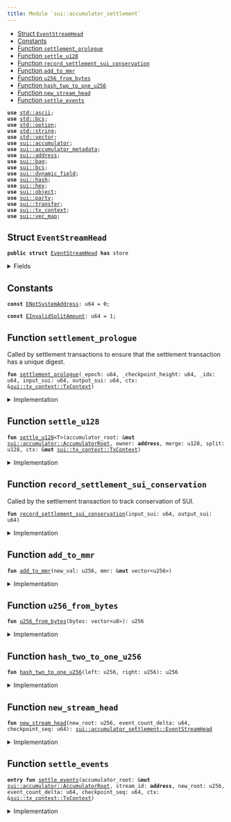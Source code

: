 ```yaml
---
title: Module `sui::accumulator_settlement`
---
```




-  [Struct `EventStreamHead`](#sui_accumulator_settlement_EventStreamHead)
-  [Constants](#@Constants_0)
-  [Function `settlement_prologue`](#sui_accumulator_settlement_settlement_prologue)
-  [Function `settle_u128`](#sui_accumulator_settlement_settle_u128)
-  [Function `record_settlement_sui_conservation`](#sui_accumulator_settlement_record_settlement_sui_conservation)
-  [Function `add_to_mmr`](#sui_accumulator_settlement_add_to_mmr)
-  [Function `u256_from_bytes`](#sui_accumulator_settlement_u256_from_bytes)
-  [Function `hash_two_to_one_u256`](#sui_accumulator_settlement_hash_two_to_one_u256)
-  [Function `new_stream_head`](#sui_accumulator_settlement_new_stream_head)
-  [Function `settle_events`](#sui_accumulator_settlement_settle_events)


<pre><code><b>use</b> <a href="../std/ascii.md#std_ascii">std::ascii</a>;
<b>use</b> <a href="../std/bcs.md#std_bcs">std::bcs</a>;
<b>use</b> <a href="../std/option.md#std_option">std::option</a>;
<b>use</b> <a href="../std/string.md#std_string">std::string</a>;
<b>use</b> <a href="../std/vector.md#std_vector">std::vector</a>;
<b>use</b> <a href="../sui/accumulator.md#sui_accumulator">sui::accumulator</a>;
<b>use</b> <a href="../sui/accumulator_metadata.md#sui_accumulator_metadata">sui::accumulator_metadata</a>;
<b>use</b> <a href="../sui/address.md#sui_address">sui::address</a>;
<b>use</b> <a href="../sui/bag.md#sui_bag">sui::bag</a>;
<b>use</b> <a href="../sui/bcs.md#sui_bcs">sui::bcs</a>;
<b>use</b> <a href="../sui/dynamic_field.md#sui_dynamic_field">sui::dynamic_field</a>;
<b>use</b> <a href="../sui/hash.md#sui_hash">sui::hash</a>;
<b>use</b> <a href="../sui/hex.md#sui_hex">sui::hex</a>;
<b>use</b> <a href="../sui/object.md#sui_object">sui::object</a>;
<b>use</b> <a href="../sui/party.md#sui_party">sui::party</a>;
<b>use</b> <a href="../sui/transfer.md#sui_transfer">sui::transfer</a>;
<b>use</b> <a href="../sui/tx_context.md#sui_tx_context">sui::tx_context</a>;
<b>use</b> <a href="../sui/vec_map.md#sui_vec_map">sui::vec_map</a>;
</code></pre>



<a name="sui_accumulator_settlement_EventStreamHead"></a>

## Struct `EventStreamHead`



<pre><code><b>public</b> <b>struct</b> <a href="../sui/accumulator_settlement.md#sui_accumulator_settlement_EventStreamHead">EventStreamHead</a> <b>has</b> store
</code></pre>



<details>
<summary>Fields</summary>


<dl>
<dt>
<code>mmr: vector&lt;u256&gt;</code>
</dt>
<dd>
 Merkle Mountain Range of all events in the stream.
</dd>
<dt>
<code>checkpoint_seq: u64</code>
</dt>
<dd>
 Checkpoint sequence number at which the event stream was written.
</dd>
<dt>
<code>num_events: u64</code>
</dt>
<dd>
 Number of events in the stream.
</dd>
</dl>


</details>

<a name="@Constants_0"></a>

## Constants


<a name="sui_accumulator_settlement_ENotSystemAddress"></a>



<pre><code><b>const</b> <a href="../sui/accumulator_settlement.md#sui_accumulator_settlement_ENotSystemAddress">ENotSystemAddress</a>: u64 = 0;
</code></pre>



<a name="sui_accumulator_settlement_EInvalidSplitAmount"></a>



<pre><code><b>const</b> <a href="../sui/accumulator_settlement.md#sui_accumulator_settlement_EInvalidSplitAmount">EInvalidSplitAmount</a>: u64 = 1;
</code></pre>



<a name="sui_accumulator_settlement_settlement_prologue"></a>

## Function `settlement_prologue`

Called by settlement transactions to ensure that the settlement transaction has a unique
digest.


<pre><code><b>fun</b> <a href="../sui/accumulator_settlement.md#sui_accumulator_settlement_settlement_prologue">settlement_prologue</a>(_epoch: u64, _checkpoint_height: u64, _idx: u64, input_sui: u64, output_sui: u64, ctx: &<a href="../sui/tx_context.md#sui_tx_context_TxContext">sui::tx_context::TxContext</a>)
</code></pre>



<details>
<summary>Implementation</summary>


<pre><code><b>fun</b> <a href="../sui/accumulator_settlement.md#sui_accumulator_settlement_settlement_prologue">settlement_prologue</a>(
    _epoch: u64,
    _checkpoint_height: u64,
    _idx: u64,
    // Total input <a href="../sui/sui.md#sui_sui">sui</a> received from user transactions
    input_sui: u64,
    // Total output <a href="../sui/sui.md#sui_sui">sui</a> withdrawn by user transactions
    output_sui: u64,
    ctx: &TxContext,
) {
    <b>assert</b>!(ctx.sender() == @0x0, <a href="../sui/accumulator_settlement.md#sui_accumulator_settlement_ENotSystemAddress">ENotSystemAddress</a>);
    <a href="../sui/accumulator_settlement.md#sui_accumulator_settlement_record_settlement_sui_conservation">record_settlement_sui_conservation</a>(input_sui, output_sui);
}
</code></pre>



</details>

<a name="sui_accumulator_settlement_settle_u128"></a>

## Function `settle_u128`



<pre><code><b>fun</b> <a href="../sui/accumulator_settlement.md#sui_accumulator_settlement_settle_u128">settle_u128</a>&lt;T&gt;(accumulator_root: &<b>mut</b> <a href="../sui/accumulator.md#sui_accumulator_AccumulatorRoot">sui::accumulator::AccumulatorRoot</a>, owner: <b>address</b>, merge: u128, split: u128, ctx: &<b>mut</b> <a href="../sui/tx_context.md#sui_tx_context_TxContext">sui::tx_context::TxContext</a>)
</code></pre>



<details>
<summary>Implementation</summary>


<pre><code><b>fun</b> <a href="../sui/accumulator_settlement.md#sui_accumulator_settlement_settle_u128">settle_u128</a>&lt;T&gt;(
    accumulator_root: &<b>mut</b> AccumulatorRoot,
    owner: <b>address</b>,
    merge: u128,
    split: u128,
    ctx: &<b>mut</b> TxContext,
) {
    <b>assert</b>!(ctx.sender() == @0x0, <a href="../sui/accumulator_settlement.md#sui_accumulator_settlement_ENotSystemAddress">ENotSystemAddress</a>);
    // Merge and split should be netted out prior to calling this function.
    <b>assert</b>!((merge == 0 ) != (split == 0), <a href="../sui/accumulator_settlement.md#sui_accumulator_settlement_EInvalidSplitAmount">EInvalidSplitAmount</a>);
    <b>let</b> name = accumulator_key&lt;T&gt;(owner);
    <b>if</b> (accumulator_root.has_accumulator&lt;T, U128&gt;(name)) {
        <b>let</b> is_zero = {
            <b>let</b> value: &<b>mut</b> U128 = accumulator_root.borrow_accumulator_mut(name);
            value.update(merge, split);
            value.is_zero()
        };
        <b>if</b> (is_zero) {
            <b>let</b> value = accumulator_root.remove_accumulator&lt;T, U128&gt;(name);
            destroy_u128(value);
            accumulator_root.remove_metadata&lt;T&gt;(owner);
        }
    } <b>else</b> {
        // cannot split <b>if</b> the field does not yet exist
        <b>assert</b>!(split == 0, <a href="../sui/accumulator_settlement.md#sui_accumulator_settlement_EInvalidSplitAmount">EInvalidSplitAmount</a>);
        <b>let</b> value = create_u128(merge);
        accumulator_root.add_accumulator(name, value);
        accumulator_root.create_metadata&lt;T&gt;(owner, ctx);
    };
}
</code></pre>



</details>

<a name="sui_accumulator_settlement_record_settlement_sui_conservation"></a>

## Function `record_settlement_sui_conservation`

Called by the settlement transaction to track conservation of SUI.


<pre><code><b>fun</b> <a href="../sui/accumulator_settlement.md#sui_accumulator_settlement_record_settlement_sui_conservation">record_settlement_sui_conservation</a>(input_sui: u64, output_sui: u64)
</code></pre>



<details>
<summary>Implementation</summary>


<pre><code><b>native</b> <b>fun</b> <a href="../sui/accumulator_settlement.md#sui_accumulator_settlement_record_settlement_sui_conservation">record_settlement_sui_conservation</a>(input_sui: u64, output_sui: u64);
</code></pre>



</details>

<a name="sui_accumulator_settlement_add_to_mmr"></a>

## Function `add_to_mmr`



<pre><code><b>fun</b> <a href="../sui/accumulator_settlement.md#sui_accumulator_settlement_add_to_mmr">add_to_mmr</a>(new_val: u256, mmr: &<b>mut</b> vector&lt;u256&gt;)
</code></pre>



<details>
<summary>Implementation</summary>


<pre><code><b>fun</b> <a href="../sui/accumulator_settlement.md#sui_accumulator_settlement_add_to_mmr">add_to_mmr</a>(new_val: u256, mmr: &<b>mut</b> vector&lt;u256&gt;) {
    <b>let</b> <b>mut</b> i = 0;
    <b>let</b> <b>mut</b> cur = new_val;
    <b>while</b> (i &lt; vector::length(mmr)) {
        <b>let</b> r = vector::borrow_mut(mmr, i);
        <b>if</b> (*r == 0) {
            *r = cur;
            <b>return</b>
        } <b>else</b> {
            cur = <a href="../sui/accumulator_settlement.md#sui_accumulator_settlement_hash_two_to_one_u256">hash_two_to_one_u256</a>(*r, cur);
            *r = 0;
        };
        i = i + 1;
    };
    // Vector length insufficient. Increase by 1.
    vector::push_back(mmr, cur);
}
</code></pre>



</details>

<a name="sui_accumulator_settlement_u256_from_bytes"></a>

## Function `u256_from_bytes`



<pre><code><b>fun</b> <a href="../sui/accumulator_settlement.md#sui_accumulator_settlement_u256_from_bytes">u256_from_bytes</a>(bytes: vector&lt;u8&gt;): u256
</code></pre>



<details>
<summary>Implementation</summary>


<pre><code><b>fun</b> <a href="../sui/accumulator_settlement.md#sui_accumulator_settlement_u256_from_bytes">u256_from_bytes</a>(bytes: vector&lt;u8&gt;): u256 {
    <a href="../sui/bcs.md#sui_bcs_new">bcs::new</a>(bytes).peel_u256()
}
</code></pre>



</details>

<a name="sui_accumulator_settlement_hash_two_to_one_u256"></a>

## Function `hash_two_to_one_u256`



<pre><code><b>fun</b> <a href="../sui/accumulator_settlement.md#sui_accumulator_settlement_hash_two_to_one_u256">hash_two_to_one_u256</a>(left: u256, right: u256): u256
</code></pre>



<details>
<summary>Implementation</summary>


<pre><code><b>fun</b> <a href="../sui/accumulator_settlement.md#sui_accumulator_settlement_hash_two_to_one_u256">hash_two_to_one_u256</a>(left: u256, right: u256): u256 {
    <b>let</b> left_bytes = <a href="../sui/bcs.md#sui_bcs_to_bytes">bcs::to_bytes</a>(&left);
    <b>let</b> right_bytes = <a href="../sui/bcs.md#sui_bcs_to_bytes">bcs::to_bytes</a>(&right);
    <b>let</b> <b>mut</b> concatenated = left_bytes;
    vector::append(&<b>mut</b> concatenated, right_bytes);
    <a href="../sui/accumulator_settlement.md#sui_accumulator_settlement_u256_from_bytes">u256_from_bytes</a>(<a href="../sui/hash.md#sui_hash_blake2b256">hash::blake2b256</a>(&concatenated))
}
</code></pre>



</details>

<a name="sui_accumulator_settlement_new_stream_head"></a>

## Function `new_stream_head`



<pre><code><b>fun</b> <a href="../sui/accumulator_settlement.md#sui_accumulator_settlement_new_stream_head">new_stream_head</a>(new_root: u256, event_count_delta: u64, checkpoint_seq: u64): <a href="../sui/accumulator_settlement.md#sui_accumulator_settlement_EventStreamHead">sui::accumulator_settlement::EventStreamHead</a>
</code></pre>



<details>
<summary>Implementation</summary>


<pre><code><b>fun</b> <a href="../sui/accumulator_settlement.md#sui_accumulator_settlement_new_stream_head">new_stream_head</a>(new_root: u256, event_count_delta: u64, checkpoint_seq: u64): <a href="../sui/accumulator_settlement.md#sui_accumulator_settlement_EventStreamHead">EventStreamHead</a> {
    <b>let</b> <b>mut</b> initial_mmr = vector::empty();
    <a href="../sui/accumulator_settlement.md#sui_accumulator_settlement_add_to_mmr">add_to_mmr</a>(new_root, &<b>mut</b> initial_mmr);
    <a href="../sui/accumulator_settlement.md#sui_accumulator_settlement_EventStreamHead">EventStreamHead</a> {
        mmr: initial_mmr,
        checkpoint_seq: checkpoint_seq,
        num_events: event_count_delta,
    }
}
</code></pre>



</details>

<a name="sui_accumulator_settlement_settle_events"></a>

## Function `settle_events`



<pre><code><b>entry</b> <b>fun</b> <a href="../sui/accumulator_settlement.md#sui_accumulator_settlement_settle_events">settle_events</a>(accumulator_root: &<b>mut</b> <a href="../sui/accumulator.md#sui_accumulator_AccumulatorRoot">sui::accumulator::AccumulatorRoot</a>, stream_id: <b>address</b>, new_root: u256, event_count_delta: u64, checkpoint_seq: u64, ctx: &<a href="../sui/tx_context.md#sui_tx_context_TxContext">sui::tx_context::TxContext</a>)
</code></pre>



<details>
<summary>Implementation</summary>


<pre><code><b>entry</b> <b>fun</b> <a href="../sui/accumulator_settlement.md#sui_accumulator_settlement_settle_events">settle_events</a>(
    accumulator_root: &<b>mut</b> AccumulatorRoot,
    stream_id: <b>address</b>,
    new_root: u256,
    event_count_delta: u64,
    checkpoint_seq: u64,
    ctx: &TxContext,
) {
    <b>assert</b>!(ctx.sender() == @0x0, <a href="../sui/accumulator_settlement.md#sui_accumulator_settlement_ENotSystemAddress">ENotSystemAddress</a>);
    <b>let</b> name = accumulator_key&lt;<a href="../sui/accumulator_settlement.md#sui_accumulator_settlement_EventStreamHead">EventStreamHead</a>&gt;(stream_id);
    <b>if</b> (accumulator_root.has_accumulator&lt;<a href="../sui/accumulator_settlement.md#sui_accumulator_settlement_EventStreamHead">EventStreamHead</a>, <a href="../sui/accumulator_settlement.md#sui_accumulator_settlement_EventStreamHead">EventStreamHead</a>&gt;(<b>copy</b> name)) {
        <b>let</b> head: &<b>mut</b> <a href="../sui/accumulator_settlement.md#sui_accumulator_settlement_EventStreamHead">EventStreamHead</a> = accumulator_root.borrow_accumulator_mut(name);
        <a href="../sui/accumulator_settlement.md#sui_accumulator_settlement_add_to_mmr">add_to_mmr</a>(new_root, &<b>mut</b> head.mmr);
        head.num_events = head.num_events + event_count_delta;
        head.checkpoint_seq = checkpoint_seq;
    } <b>else</b> {
        <b>let</b> head = <a href="../sui/accumulator_settlement.md#sui_accumulator_settlement_new_stream_head">new_stream_head</a>(new_root, event_count_delta, checkpoint_seq);
        accumulator_root.add_accumulator(name, head);
    };
}
</code></pre>



</details>
